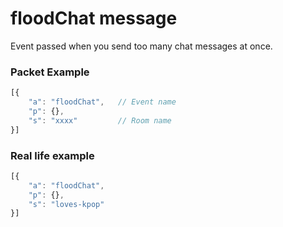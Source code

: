 # floodChat message

Event passed when you send too many chat messages at once.

### Packet Example

```js
[{
    "a": "floodChat",   // Event name
    "p": {},
    "s": "xxxx"         // Room name
}]
```
### Real life example
```js
[{
    "a": "floodChat",
    "p": {},
    "s": "loves-kpop"
}]
```